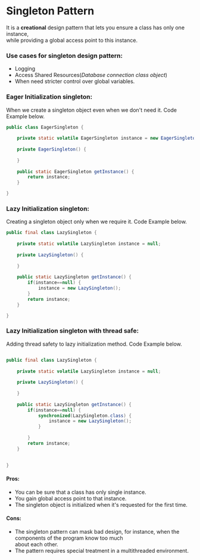 # Singleton Pattern  
It is a **creational** design pattern that lets you ensure a class has only one instance,  
while providing a global access point to this instance.

### Use cases for singleton design pattern:  
*   Logging
*   Access Shared Resources(_Database connection class object_)
*   When need stricter control over global variables.


### Eager Initialization singleton:  
When we create a singleton object even when we don't need it. Code Example below.

```Java
public class EagerSingleton {
	
	private static volatile EagerSingleton instance = new EagerSingleton();
	
	private EagerSingleton() {
		
	}
	
	public static EagerSingleton getInstance() {
		return instance; 
	}

}
```

### Lazy Initialization singleton:  
Creating a singleton object only when we require it. Code Example below.

```Java
public final class LazySingleton {
	
	private static volatile LazySingleton instance = null;
	
	private LazySingleton() {
		
	}
	
	public static LazySingleton getInstance() {
		if(instance==null) {
			instance = new LazySingleton();
		}
		return instance;
	}

}

```

### Lazy Initialization singleton with thread safe:  
Adding thread safety to lazy initialization method. Code Example below.

```Java

public final class LazySingleton {
	
	private static volatile LazySingleton instance = null;
	
	private LazySingleton() {
		
	}
	
	public static LazySingleton getInstance() {
		if(instance==null) {
			synchronized(LazySingleton.class) {
				instance = new LazySingleton();
			}
			
		}
		return instance;
	}
	

}

```
  
#### Pros:
* You can be sure that a class has only single instance.  
* You gain global access point to that instance.  
* The singleton object is initialized when it's requested for the first time.

#### Cons:  
* The singleton pattern can mask bad design, for instance, when the components of the program know too much  
about each other.  
* The pattern requires special treatment in a multithreaded environment.
